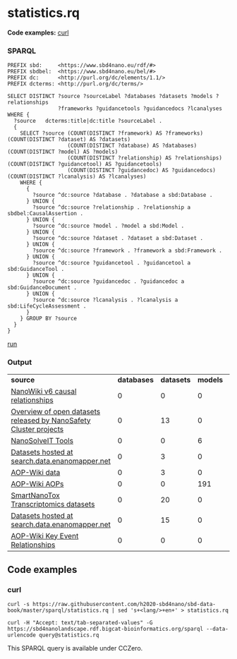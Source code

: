 # statistics.rq

**Code examples:** [curl](#curl)

### SPARQL

```sparql
PREFIX sbd:     <https://www.sbd4nano.eu/rdf/#>
PREFIX sbdbel:  <https://www.sbd4nano.eu/bel/#>
PREFIX dc:      <http://purl.org/dc/elements/1.1/>
PREFIX dcterms: <http://purl.org/dc/terms/>

SELECT DISTINCT ?source ?sourceLabel ?databases ?datasets ?models ?relationships
                ?frameworks ?guidancetools ?guidancedocs ?lcanalyses
WHERE {
  ?source   dcterms:title|dc:title ?sourceLabel .
  {
    SELECT ?source (COUNT(DISTINCT ?framework) AS ?frameworks) (COUNT(DISTINCT ?dataset) AS ?datasets)
                   (COUNT(DISTINCT ?database) AS ?databases)   (COUNT(DISTINCT ?model) AS ?models)
                   (COUNT(DISTINCT ?relationship) AS ?relationships) (COUNT(DISTINCT ?guidancetool) AS ?guidancetools)
                   (COUNT(DISTINCT ?guidancedoc) AS ?guidancedocs) (COUNT(DISTINCT ?lcanalysis) AS ?lcanalyses)
    WHERE {
      {
        ?source ^dc:source ?database . ?database a sbd:Database .
      } UNION {
        ?source ^dc:source ?relationship . ?relationship a sbdbel:CausalAssertion .
      } UNION {
        ?source ^dc:source ?model . ?model a sbd:Model .
      } UNION {
        ?source ^dc:source ?dataset . ?dataset a sbd:Dataset .
      } UNION {
        ?source ^dc:source ?framework . ?framework a sbd:Framework .
      } UNION {
        ?source ^dc:source ?guidancetool . ?guidancetool a sbd:GuidanceTool .
      } UNION {
        ?source ^dc:source ?guidancedoc . ?guidancedoc a sbd:GuidanceDocument .
      } UNION {
        ?source ^dc:source ?lcanalysis . ?lcanalysis a sbd:LifeCycleAssessment .
      }
    } GROUP BY ?source
  }  
}
```

[run](https://sbd4nanolandscape.rdf.bigcat-bioinformatics.org/?q=PREFIX%20sbd%3A%20%20%20%20%20%3Chttps%3A%2F%2Fwww.sbd4nano.eu%2Frdf%2F%23%3E%0APREFIX%20sbdbel%3A%20%20%3Chttps%3A%2F%2Fwww.sbd4nano.eu%2Fbel%2F%23%3E%0APREFIX%20dc%3A%20%20%20%20%20%20%3Chttp%3A%2F%2Fpurl.org%2Fdc%2Felements%2F1.1%2F%3E%0APREFIX%20dcterms%3A%20%3Chttp%3A%2F%2Fpurl.org%2Fdc%2Fterms%2F%3E%0A%0ASELECT%20DISTINCT%20%3Fsource%20%3FsourceLabel%20%3Fdatabases%20%3Fdatasets%20%3Fmodels%20%3Frelationships%0A%20%20%20%20%20%20%20%20%20%20%20%20%20%20%20%20%3Fframeworks%20%3Fguidancetools%20%3Fguidancedocs%20%3Flcanalyses%0AWHERE%20%7B%0A%20%20%3Fsource%20%20%20dcterms%3Atitle%7Cdc%3Atitle%20%3FsourceLabel%20.%0A%20%20%7B%0A%20%20%20%20SELECT%20%3Fsource%20%28COUNT%28DISTINCT%20%3Fframework%29%20AS%20%3Fframeworks%29%20%28COUNT%28DISTINCT%20%3Fdataset%29%20AS%20%3Fdatasets%29%0A%20%20%20%20%20%20%20%20%20%20%20%20%20%20%20%20%20%20%20%28COUNT%28DISTINCT%20%3Fdatabase%29%20AS%20%3Fdatabases%29%20%20%20%28COUNT%28DISTINCT%20%3Fmodel%29%20AS%20%3Fmodels%29%0A%20%20%20%20%20%20%20%20%20%20%20%20%20%20%20%20%20%20%20%28COUNT%28DISTINCT%20%3Frelationship%29%20AS%20%3Frelationships%29%20%28COUNT%28DISTINCT%20%3Fguidancetool%29%20AS%20%3Fguidancetools%29%0A%20%20%20%20%20%20%20%20%20%20%20%20%20%20%20%20%20%20%20%28COUNT%28DISTINCT%20%3Fguidancedoc%29%20AS%20%3Fguidancedocs%29%20%28COUNT%28DISTINCT%20%3Flcanalysis%29%20AS%20%3Flcanalyses%29%0A%20%20%20%20WHERE%20%7B%0A%20%20%20%20%20%20%7B%0A%20%20%20%20%20%20%20%20%3Fsource%20%5Edc%3Asource%20%3Fdatabase%20.%20%3Fdatabase%20a%20sbd%3ADatabase%20.%0A%20%20%20%20%20%20%7D%20UNION%20%7B%0A%20%20%20%20%20%20%20%20%3Fsource%20%5Edc%3Asource%20%3Frelationship%20.%20%3Frelationship%20a%20sbdbel%3ACausalAssertion%20.%0A%20%20%20%20%20%20%7D%20UNION%20%7B%0A%20%20%20%20%20%20%20%20%3Fsource%20%5Edc%3Asource%20%3Fmodel%20.%20%3Fmodel%20a%20sbd%3AModel%20.%0A%20%20%20%20%20%20%7D%20UNION%20%7B%0A%20%20%20%20%20%20%20%20%3Fsource%20%5Edc%3Asource%20%3Fdataset%20.%20%3Fdataset%20a%20sbd%3ADataset%20.%0A%20%20%20%20%20%20%7D%20UNION%20%7B%0A%20%20%20%20%20%20%20%20%3Fsource%20%5Edc%3Asource%20%3Fframework%20.%20%3Fframework%20a%20sbd%3AFramework%20.%0A%20%20%20%20%20%20%7D%20UNION%20%7B%0A%20%20%20%20%20%20%20%20%3Fsource%20%5Edc%3Asource%20%3Fguidancetool%20.%20%3Fguidancetool%20a%20sbd%3AGuidanceTool%20.%0A%20%20%20%20%20%20%7D%20UNION%20%7B%0A%20%20%20%20%20%20%20%20%3Fsource%20%5Edc%3Asource%20%3Fguidancedoc%20.%20%3Fguidancedoc%20a%20sbd%3AGuidanceDocument%20.%0A%20%20%20%20%20%20%7D%20UNION%20%7B%0A%20%20%20%20%20%20%20%20%3Fsource%20%5Edc%3Asource%20%3Flcanalysis%20.%20%3Flcanalysis%20a%20sbd%3ALifeCycleAssessment%20.%0A%20%20%20%20%20%20%7D%0A%20%20%20%20%7D%20GROUP%20BY%20%3Fsource%0A%20%20%7D%20%20%0A%7D%0A)


### Output

<table>
  <tr>
    <td><b>source</b></td>
    <td><b>databases</b></td>
    <td><b>datasets</b></td>
    <td><b>models</b></td>
    <td><b>relationships</b></td>
    <td><b>frameworks</b></td>
    <td><b>guidancetools</b></td>
    <td><b>guidancedocs</b></td>
    <td><b>lcanalyses</b></td>
  </tr>
  <tr>
    <td><a href="https://h2020-sbd4nano.github.io/sbd-data-nanowiki/">NanoWiki v6 causal relationships</a></td>
    <td>0</td>
    <td>0</td>
    <td>0</td>
    <td>11</td>
    <td>0</td>
    <td>0</td>
    <td>0</td>
    <td>0</td>
  </tr>
  <tr>
    <td><a href="https://nanocommons.github.io/datasets/">Overview of open datasets released by NanoSafety Cluster projects</a></td>
    <td>0</td>
    <td>13</td>
    <td>0</td>
    <td>0</td>
    <td>0</td>
    <td>0</td>
    <td>0</td>
    <td>0</td>
  </tr>
  <tr>
    <td><a href="https://nanosolveit.eu/resources/tools-services/">NanoSolveIT Tools</a></td>
    <td>0</td>
    <td>0</td>
    <td>6</td>
    <td>0</td>
    <td>0</td>
    <td>0</td>
    <td>0</td>
    <td>0</td>
  </tr>
  <tr>
    <td><a href="https://search.data.enanomapper.net/">Datasets hosted at search.data.enanomapper.net</a></td>
    <td>0</td>
    <td>3</td>
    <td>0</td>
    <td>0</td>
    <td>0</td>
    <td>0</td>
    <td>0</td>
    <td>0</td>
  </tr>
  <tr>
    <td><a href="https://h2020-sbd4nano.github.io/sbd-data-aopwiki/">AOP-Wiki data</a></td>
    <td>0</td>
    <td>3</td>
    <td>0</td>
    <td>0</td>
    <td>0</td>
    <td>0</td>
    <td>0</td>
    <td>0</td>
  </tr>
  <tr>
    <td><a href="https://h2020-sbd4nano.github.io/sbd-data-aopwiki/models/">AOP-Wiki AOPs</a></td>
    <td>0</td>
    <td>0</td>
    <td>191</td>
    <td>0</td>
    <td>0</td>
    <td>0</td>
    <td>0</td>
    <td>0</td>
  </tr>
  <tr>
    <td><a href="https://h2020-sbd4nano.github.io/smartnanotox/datasets/">SmartNanoTox Transcriptomics datasets</a></td>
    <td>0</td>
    <td>20</td>
    <td>0</td>
    <td>0</td>
    <td>0</td>
    <td>0</td>
    <td>0</td>
    <td>0</td>
  </tr>
  <tr>
    <td><a href="https://search.data.enanomapper.net/closed/">Datasets hosted at search.data.enanomapper.net</a></td>
    <td>0</td>
    <td>15</td>
    <td>0</td>
    <td>0</td>
    <td>0</td>
    <td>0</td>
    <td>0</td>
    <td>0</td>
  </tr>
  <tr>
    <td><a href="https://h2020-sbd4nano.github.io/sbd-data-aopwiki/relationships/">AOP-Wiki Key Event Relationships</a></td>
    <td>0</td>
    <td>0</td>
    <td>0</td>
    <td>1382</td>
    <td>0</td>
    <td>0</td>
    <td>0</td>
    <td>0</td>
  </tr>
</table>

## Code examples

### curl

```shell
curl -s https://raw.githubusercontent.com/h2020-sbd4nano/sbd-data-book/master/sparql/statistics.rq | sed 's+<lang/>+en+' > statistics.rq

curl -H "Accept: text/tab-separated-values" -G https://sbd4nanolandscape.rdf.bigcat-bioinformatics.org/sparql --data-urlencode query@statistics.rq
```

This SPARQL query is available under CCZero.
